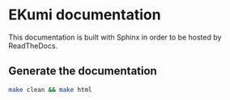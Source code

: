 # EKumi documentation

This documentation is built with Sphinx in order to be hosted by ReadTheDocs.

## Generate the documentation

```bash
make clean && make html
```